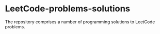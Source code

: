 # LeetCode-problems-solutions
The repository comprises a number of programming solutions to LeetCode problems.
